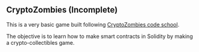 ## CryptoZombies (Incomplete)

This is a very basic game built following [CryptoZombies code school](https://cryptozombies.io/).

The objective is to learn how to make smart contracts in Solidity by making a crypto-collectibles game.
